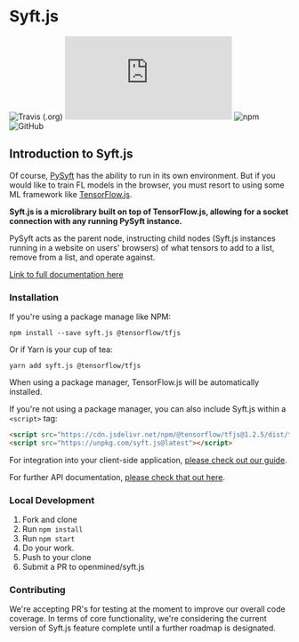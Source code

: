# Syft.js

![Travis (.org)](https://img.shields.io/travis/OpenMined/syft.js.svg)
![codecov](https://img.shields.io/codecov/c/github/OpenMined/syft.js)
![npm](https://img.shields.io/npm/v/syft.js.svg)
![GitHub](https://img.shields.io/github/license/OpenMined/syft.js.svg)

## Introduction to Syft.js

Of course, [PySyft](https://github.com/openmined/pysyft) has the ability to run in its own environment. But if you would like to train FL models in the browser, you must resort to using some ML framework like [TensorFlow.js](https://js.tensorflow.org/).

**Syft.js is a microlibrary built on top of TensorFlow.js, allowing for a socket connection with any running PySyft instance.**

PySyft acts as the parent node, instructing child nodes \(Syft.js instances running in a website on users' browsers\) of what tensors to add to a list, remove from a list, and operate against.

[Link to full documentation here](https://docs.openmined.org/syft-js)

### Installation

If you're using a package manage like NPM:

```text
npm install --save syft.js @tensorflow/tfjs
```

Or if Yarn is your cup of tea:

```text
yarn add syft.js @tensorflow/tfjs
```

When using a package manager, TensorFlow.js will be automatically installed.

If you're not using a package manager, you can also include Syft.js within a `<script>` tag:

```html
<script src="https://cdn.jsdelivr.net/npm/@tensorflow/tfjs@1.2.5/dist/tf.min.js"></script>
<script src="https://unpkg.com/syft.js@latest"></script>
```

For integration into your client-side application, [please check out our guide](https://docs.openmined.org/syft-js/guide).

For further API documentation, [please check that out here](https://docs.openmined.org/syft-js/api-documentation).

### Local Development

1. Fork and clone
2. Run `npm install`
3. Run `npm start`
4. Do your work.
5. Push to your clone
6. Submit a PR to openmined/syft.js

### Contributing

We're accepting PR's for testing at the moment to improve our overall code coverage. In terms of core functionality, we're considering the current version of Syft.js feature complete until a further roadmap is designated.
